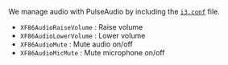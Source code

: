 We manage audio with PulseAudio by including the [`i3.conf`](../config/i3.conf) file.

- `XF86AudioRaiseVolume` : Raise volume
- `XF86AudioLowerVolume` : Lower volume
- `XF86AudioMute` : Mute audio on/off
- `XF86AudioMicMute` : Mute microphone on/off
